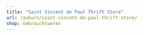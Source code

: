 ```yaml
---
title: "Saint Vincent de Paul Thrift Store"
url: /auburn/saint-vincent-de-paul-thrift-store/
shop: Gebrauchtwaren
---
```

